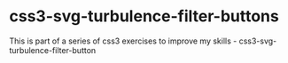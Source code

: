 # css3-svg-turbulence-filter-buttons
This is part of a series of css3 exercises to improve my skills - css3-svg-turbulence-filter-button
